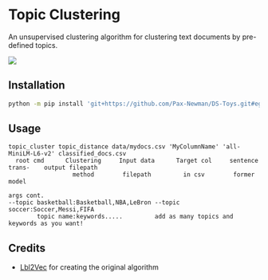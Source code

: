 # Topic Clustering

An unsupervised clustering algorithm for clustering text documents by pre-defined topics. 

![](https://raw.githubusercontent.com/sebischair/Lbl2Vec/main/images/Document_assignment_example.png)

## Installation

```bash
python -m pip install 'git+https://github.com/Pax-Newman/DS-Toys.git#egg=topic_clustering&subdirectory=topic_clustering'
```


## Usage

```
topic_cluster topic_distance data/mydocs.csv 'MyColumnName' 'all-MiniLM-L6-v2' classified_docs.csv
  root cmd      Clustering     Input data      Target col     sentence trans-    output filepath
                  method        filepath         in csv        former model

args cont.
--topic basketball:Basketball,NBA,LeBron --topic soccer:Soccer,Messi,FIFA
        topic name:keywords.....         add as many topics and keywords as you want!
```

## Credits

 - [Lbl2Vec](https://github.com/sebischair/Lbl2Vec) for creating the original algorithm

